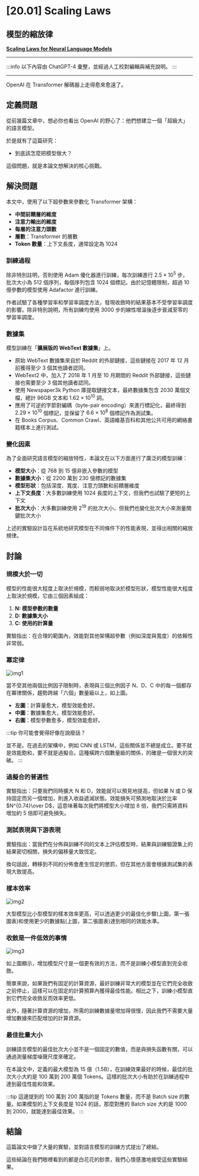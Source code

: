 # [20.01] Scaling Laws

## 模型的縮放律

[**Scaling Laws for Neural Language Models**](https://arxiv.org/abs/2001.08361)

---

:::info
以下內容由 ChatGPT-4 彙整，並經過人工校對編輯與補充說明。
:::

---

OpenAI 在 Transformer 解碼器上走得愈來愈遠了。

## 定義問題

從前幾篇文章中，想必你也看出 OpenAI 的野心了：他們想建立一個「超級大」的語言模型。

於是就有了這篇研究：

- 到底該怎麼把模型做大？

這個問題，就是本論文想解決的核心挑戰。

## 解決問題

本文中，使用了以下超參數來參數化 Transformer 架構：

- **中間前饋層的維度**
- **注意力輸出的維度**
- **每層的注意力頭數**
- **層數**：Transformer 的層數
- **Token 數量**：上下文長度，通常設定為 1024

### 訓練過程

除非特別註明，否則使用 Adam 優化器進行訓練，每次訓練進行 $2.5\times10^{5}$ 步，批次大小為 512 個序列，每個序列包含 1024 個標記。由於記憶體限制，超過 10 億參數的模型使用 Adafactor 進行訓練。

作者試驗了各種學習率和學習率調度方法，發現收斂時的結果基本不受學習率調度的影響。除非特別說明，所有訓練均使用 3000 步的線性增溫後逐步衰減至零的學習率調度。

### 數據集

模型訓練在「**擴展版的 WebText 數據集**」上。

- 原始 WebText 數據集來自於 Reddit 的外部鏈接，這些鏈接在 2017 年 12 月前獲得至少 3 個其他讀者認同。
- WebText2 中，加入了 2018 年 1 月至 10 月期間的 Reddit 外部鏈接，這些鏈接也需要至少 3 個其他讀者認同。
- 使用 Newspaper3k Python 庫提取鏈接文本，最終數據集包含 2030 萬個文檔，總計 96GB 文本和 $1.62\times10^{10}$ 詞。
- 應用了可逆的字節對編碼（byte-pair encoding）來進行標記化，最終得到 $2.29\times10^{10}$ 個標記，並保留了 $6.6\times10^{8}$ 個標記作為測試集。
- 在 Books Corpus、Common Crawl、英語維基百科和其他公共可用的網絡書籍樣本上進行測試。

### 變化因素

為了全面研究語言模型的縮放特性，本論文在以下方面進行了廣泛的模型訓練：

- **模型大小**：從 768 到 15 億非嵌入參數的模型
- **數據集大小**：從 2200 萬到 230 億標記的數據集
- **模型形狀**：包括深度、寬度、注意力頭數和前饋層維度
- **上下文長度**：大多數訓練使用 1024 長度的上下文，但我們也試驗了更短的上下文
- **批次大小**：大多數訓練使用 $2^{19}$ 的批次大小，但我們也變化批次大小來測量關鍵批次大小

上述的實驗設計旨在系統地研究模型在不同條件下的性能表現，並得出相關的縮放規律。

## 討論

### 規模大於一切

模型的性能很大程度上取決於規模，而較弱地取決於模型形狀，模型性能很大程度上取決於規模，它由三個因素組成：

1. **N: 模型參數的數量**
2. **D: 數據集大小**
3. **C: 使用的計算量**

實驗指出：在合理的範圍內，效能對其他架構超參數（例如深度與寬度）的依賴性非常弱。

### 冪定律

![img1](./img/img1.jpg)

當不受其他兩個比例因子限制時，表現與三個比例因子 N、D、C 中的每一個都存在冪律關係，趨勢跨越「六個」數量級以上，如上圖。

- **左圖**：計算量愈大，模型效能愈好。
- **中圖**：數據集愈大，模型效能愈好。
- **右圖**：模型參數愈多，模型效能愈好。

:::tip
你可能會覺得好像在說廢話？

並不是。在過去的架構中，例如 CNN 或 LSTM，這些關係並不總是成立。要不就是效能飽和，要不就是過擬合。這種橫跨六個數量級的關係，的確是一個很大的突破。
:::

### 過擬合的普遍性

實驗指出：只要我們同時擴大 N 和 D，效能就可以預見地提高，但如果 N 或 D 保持固定而另一個增加，則進入收益遞減狀態。效能損失可預測地取決於比率 $N^{0.74}\over D$，這意味著每次我們將模型大小增加 8 倍，我們只需將資料增加約 5 倍即可避免損失。

### 測試表現與下游表現

實驗指出：當我們在分佈與訓練不同的文本上評估模型時，結果與訓練驗證集上的結果密切相關，損失的偏移量大致恆定。

換句話說，轉移到不同的分佈會產生恆定的懲罰，但在其他方面會根據測試集的表現大致提高。

### 樣本效率

![img2](./img/img2.jpg)

大型模型比小型模型的樣本效率更高，可以透過更少的最佳化步驟(上圖，第一張圖表)和使用更少的數據點(上圖，第二張圖表)達到相同的效能水準。

### 收斂是一件低效的事情

![img3](./img/img3.jpg)

如上圖顯示，增加模型尺寸是一個更有效的方法，而不是訓練小模型直到完全收斂。

簡單來說，如果我們有固定的計算資源，最好訓練非常大的模型並在它們完全收斂之前停止，這樣可以在固定的計算預算內獲得最佳性能。相比之下，訓練小模型直到它們完全收斂反而效率更低。

此外，隨著計算資源的增加，所需的訓練數據量增加得很慢，因此我們不需要大量增加數據來匹配增加的計算資源。

### 最佳批量大小

訓練語言模型的最佳批次大小並不是一個固定的數值，而是與損失函數有關，可以通過測量梯度噪聲尺度來確定。

在本論文中，定義的最大模型為 15 億（1.5B），在訓練效果最好的時候，最佳的批次大小大約是 100 萬到 200 萬個 Tokens。這樣的批次大小有助於在訓練過程中達到最佳性能和效果。

:::tip
這邊提到的 100 萬到 200 萬指的是 Tokens 數量，而不是 Batch size 的數量。如果模型的上下文長度是 1024 的話，那麼對應的 Batch size 大約是 1000 到 2000，就能達到最佳效果。
:::

## 結論

這篇論文中做了大量的實驗，並對語言模型的訓練方式提出了總結。

這些結論在我們眼裡看到的都是白花花的鈔票，我們心懷感激地接受這些實驗結果。
